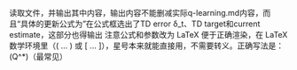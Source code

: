 读取文件，并输出其中内容，输出内容不能删减实际q-learning.md内容，而且“具体的更新公式为”在公式框选出了TD error δ_t、TD target和current estimate，这部分也得输出
注意公式和参数改为 LaTeX 便于正确渲染，在 LaTeX 数学环境里（\( ... \) 或 \[ ... \]），星号本来就能直接用，不需要转义。正确写法是：\(Q^*\)（最常见）